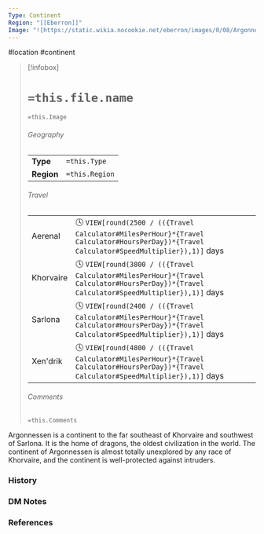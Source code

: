 ```yaml
---
Type: Continent
Region: "[[Eberron]]"
Image: "![https://static.wikia.nocookie.net/eberron/images/0/08/Argonnessen.jpg/revision/latest?cb=20210104165529|250](https://static.wikia.nocookie.net/eberron/images/0/08/Argonnessen.jpg/revision/latest?cb=20210104165529)"
---
```


 #location #continent 

> [!infobox]
> # `=this.file.name`
> `=this.Image`
> ###### Geography
> |  |  |
> | ---- | ---- |
> | **Type** | `=this.Type` |
> | **Region** | `=this.Region` |
> ###### Travel
> |  |  |
> | ---- | ---- |
> | Aerenal | 🕓 `VIEW[round(2500 / (({Travel Calculator#MilesPerHour}*{Travel Calculator#HoursPerDay})*{Travel Calculator#SpeedMultiplier}),1)]` days |
> | Khorvaire | 🕓 `VIEW[round(3800 / (({Travel Calculator#MilesPerHour}*{Travel Calculator#HoursPerDay})*{Travel Calculator#SpeedMultiplier}),1)]` days |
> | Sarlona | 🕓 `VIEW[round(2400 / (({Travel Calculator#MilesPerHour}*{Travel Calculator#HoursPerDay})*{Travel Calculator#SpeedMultiplier}),1)]` days |
> | Xen'drik | 🕓 `VIEW[round(4800 / (({Travel Calculator#MilesPerHour}*{Travel Calculator#HoursPerDay})*{Travel Calculator#SpeedMultiplier}),1)]` days |
> ###### Comments
> `=this.Comments`

Argonnessen is a continent to the far southeast of Khorvaire and southwest of Sarlona. It is the home of dragons, the oldest civilization in the world. The continent of Argonnessen is almost totally unexplored by any race of Khorvaire, and the continent is well-protected against intruders.

### History



### DM Notes



### References
